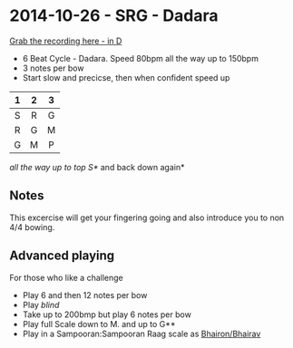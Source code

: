 # 2014-10-26 - SRG - Dadara 

[Grab the recording here - in D](https://dl.dropboxusercontent.com/u/12448/2014-10-26-srg-dadara.MP3)

- 6 Beat Cycle - Dadara.  Speed 80bpm all the way up to 150bpm
- 3 notes per bow
- Start slow and precicse, then when confident speed up

1 | 2 | 3 
:-: | :-: | :-:
S | R | G 
R | G | M 
G | M | P 

*all the way up to top S\** and back down again*

## Notes
This excercise will get your fingering going and also introduce you to non 4/4 bowing.

## Advanced playing
For those who like a challenge
- Play 6 and then 12 notes per bow
- Play *blind*
- Take up to 200bmp but play 6 notes per bow
- Play full Scale down to M. and up to G\**
- Play in a Sampooran:Sampooran Raag scale as [Bhairon/Bhairav](http://en.wikipedia.org/wiki/Bhairav_(raga))  
